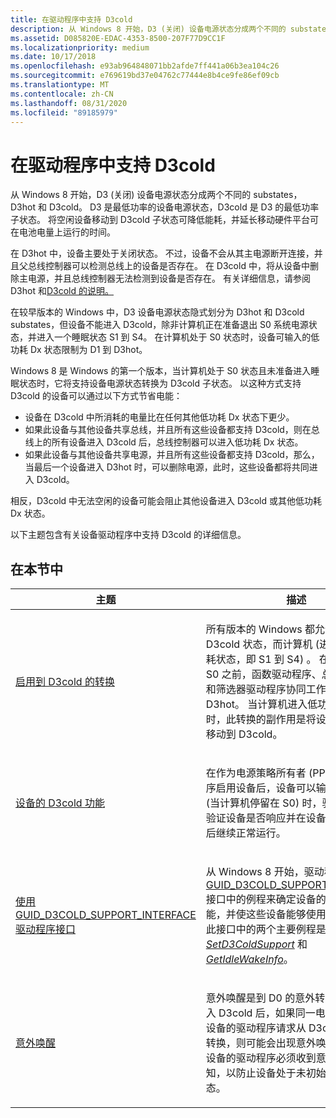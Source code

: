 ```yaml
---
title: 在驱动程序中支持 D3cold
description: 从 Windows 8 开始，D3 (关闭) 设备电源状态分成两个不同的 substates，D3hot 和 D3cold。
ms.assetid: D085820E-EDAC-4353-8500-207F77D9CC1F
ms.localizationpriority: medium
ms.date: 10/17/2018
ms.openlocfilehash: e93ab964848071bb2afde7ff441a06b3ea104c26
ms.sourcegitcommit: e769619bd37e04762c77444e8b4ce9fe86ef09cb
ms.translationtype: MT
ms.contentlocale: zh-CN
ms.lasthandoff: 08/31/2020
ms.locfileid: "89185979"
---
```

# <a name="supporting-d3cold-in-a-driver"></a>在驱动程序中支持 D3cold


从 Windows 8 开始，D3 (关闭) 设备电源状态分成两个不同的 substates，D3hot 和 D3cold。 D3 是最低功率的设备电源状态，D3cold 是 D3 的最低功率子状态。 将空闲设备移动到 D3cold 子状态可降低能耗，并延长移动硬件平台可在电池电量上运行的时间。

在 D3hot 中，设备主要处于关闭状态。 不过，设备不会从其主电源断开连接，并且父总线控制器可以检测总线上的设备是否存在。 在 D3cold 中，将从设备中删除主电源，并且总线控制器无法检测到设备是否存在。 有关详细信息，请参阅 D3hot 和[D3cold 的说明。](device-sleeping-states.md)

在较早版本的 Windows 中，D3 设备电源状态隐式划分为 D3hot 和 D3cold substates，但设备不能进入 D3cold，除非计算机正在准备退出 S0 系统电源状态，并进入一个睡眠状态 S1 到 S4。 在计算机处于 S0 状态时，设备可输入的低功耗 Dx 状态限制为 D1 到 D3hot。

Windows 8 是 Windows 的第一个版本，当计算机处于 S0 状态且未准备进入睡眠状态时，它将支持设备电源状态转换为 D3cold 子状态。 以这种方式支持 D3cold 的设备可以通过以下方式节省电能：

-   设备在 D3cold 中所消耗的电量比在任何其他低功耗 Dx 状态下更少。
-   如果此设备与其他设备共享总线，并且所有这些设备都支持 D3cold，则在总线上的所有设备进入 D3cold 后，总线控制器可以进入低功耗 Dx 状态。
-   如果此设备与其他设备共享电源，并且所有这些设备都支持 D3cold，那么，当最后一个设备进入 D3hot 时，可以删除电源，此时，这些设备都将共同进入 D3cold。

相反，D3cold 中无法空闲的设备可能会阻止其他设备进入 D3cold 或其他低功耗 Dx 状态。

以下主题包含有关设备驱动程序中支持 D3cold 的详细信息。

## <a name="in-this-section"></a>在本节中


<table>
<colgroup>
<col width="50%" />
<col width="50%" />
</colgroup>
<thead>
<tr class="header">
<th>主题</th>
<th>描述</th>
</tr>
</thead>
<tbody>
<tr class="odd">
<td><p><a href="enabling-transitions-to-d3cold.md" data-raw-source="[Enabling Transitions to D3cold](enabling-transitions-to-d3cold.md)">启用到 D3cold 的转换</a></p></td>
<td><p>所有版本的 Windows 都允许设备处于 D3cold 状态，而计算机 (进入系统低功耗状态，即 S1 到 S4) 。 在计算机退出 S0 之前，函数驱动程序、总线驱动程序和筛选器驱动程序协同工作以将设备移至 D3hot。 当计算机进入低功耗 Sx 状态时，此转换的副作用是将设备从 D3hot 移动到 D3cold。</p></td>
</tr>
<tr class="even">
<td><p><a href="d3cold-capabilities-of-a-device.md" data-raw-source="[D3cold Capabilities of a Device](d3cold-capabilities-of-a-device.md)">设备的 D3cold 功能</a></p></td>
<td><p>在作为电源策略所有者 (PPO) 的驱动程序启用设备后，设备可以输入 D3cold (当计算机停留在 S0) 时，驱动程序必须验证设备是否响应并在设备进入 D3cold 后继续正常运行。</p></td>
</tr>
<tr class="odd">
<td><p><a href="using-guid-d3cold-support-interface.md" data-raw-source="[Using the GUID_D3COLD_SUPPORT_INTERFACE Driver Interface](using-guid-d3cold-support-interface.md)">使用 GUID_D3COLD_SUPPORT_INTERFACE 驱动程序接口</a></p></td>
<td><p>从 Windows 8 开始，驱动程序可以调用 <a href="https://msdn.microsoft.com/library/windows/hardware/hh967714" data-raw-source="[GUID_D3COLD_SUPPORT_INTERFACE](https://msdn.microsoft.com/library/windows/hardware/hh967714)">GUID_D3COLD_SUPPORT_INTERFACE</a> 接口中的例程来确定设备的 D3COLD 功能，并使这些设备能够使用 D3COLD。 此接口中的两个主要例程是 <a href="https://docs.microsoft.com/windows-hardware/drivers/ddi/wdm/nc-wdm-set_d3cold_support" data-raw-source="[&lt;em&gt;SetD3ColdSupport&lt;/em&gt;](/windows-hardware/drivers/ddi/wdm/nc-wdm-set_d3cold_support)"><em>SetD3ColdSupport</em></a> 和 <a href="https://docs.microsoft.com/windows-hardware/drivers/ddi/wdm/nc-wdm-get_idle_wake_info" data-raw-source="[&lt;em&gt;GetIdleWakeInfo&lt;/em&gt;](/windows-hardware/drivers/ddi/wdm/nc-wdm-get_idle_wake_info)"><em>GetIdleWakeInfo</em></a>。</p></td>
</tr>
<tr class="even">
<td><p><a href="surprise-wake-up.md" data-raw-source="[Surprise Wake-Up](surprise-wake-up.md)">意外唤醒</a></p></td>
<td><p>意外唤醒是到 D0 的意外转换。 设备进入 D3cold 后，如果同一电源轨上另一台设备的驱动程序请求从 D3cold 到 D0 的转换，则可能会出现意外唤醒。 第一台设备的驱动程序必须收到意外唤醒的通知，以防止设备处于未初始化的 D0 状态。</p></td>
</tr>
</tbody>
</table>

 

 

